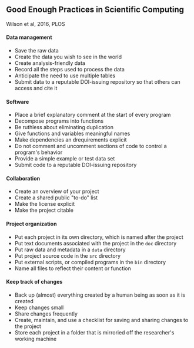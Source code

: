 ## Good Enough Practices in Scientific Computing
Wilson et al, 2016, PLOS

#### Data management
- Save the raw data
- Create the data you wish to see in the world
- Create analysis-friendly data
- Record all the steps used to process the data
- Anticipate the need to use multiple tables
- Submit data to a reputable DOI-issuing repository so that others can access and cite it

#### Software
- Place a brief explanatory comment at the start of every program
- Decompose programs into functions
- Be ruthless about eliminating duplication
- Give functions and variables meaningful names
- Make dependencies an drequirements explicit
- Do not comment and uncomment sections of code to control a program's behavior
- Provide a simple example or test data set
- Submit code to a reputable DOI-issuing repository

#### Collaboration
- Create an overview of your project
- Create a shared public "to-do" list
- Make the license explicit
- Make the project citable

#### Project organization
- Put each project in its own directory, which is named after the project
- Put text documents associated with the project in the ``doc`` directory
- Put raw data and metadata in a ``data`` directory
- Put project source code in the ``src`` directory
- Put external scripts, or compiled programs in the ``bin`` directory
- Name all files to reflect their content or function

#### Keep track of changes
- Back up (almost) everything created by a human being as soon as it is created
- Keep changes small
- Share changes frequently
- Create, maintain, and use a checklist for saving and sharing changes to the project
- Store each project in a folder that is mirroried off the researcher's working machine
